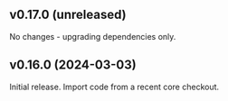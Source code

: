 ## v0.17.0 (unreleased)

No changes - upgrading dependencies only.

## v0.16.0 (2024-03-03)

Initial release. Import code from a recent core checkout.
